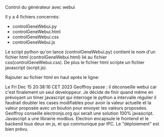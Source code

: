 Control du générateur avec webui

Il y a 4 fichiers concernés:
- controlGeneWebui.py
- controlGeneWebui.html
- controlGeneWebui.css
- controlGeneWebui.js

Le script python qu'on lance (controlGeneWebui.py) contient le nom d'un
fichier html (controlGeneWebui.html) lié au fichier css(controlGeneWebui.css).
De plus le fichier html scripte un fichier javascript (script.js).

Rajouter au fichier html en haut après <body> le ligne:
<script src="/webui.js"></script>

Le Fri Dec 15 20:38:16 CET 2023 Geoffroy passe : il déconseille webui car
c'est finalement un seul developpeur. Je décide de finir quand même en
prévoyant un timer javascript qui interroge le python a intervalle régulier
il faudrait doubler les cases modifiables pour avoir la valeur actuelle
et la valeur proposée avec un bouton pour envoyer les valeurs proposées.
Geoffroy conseille electronjs.org qui serait une solution 100% javascript.
Javascript a une librairie modbus. Electron encapsule le frontend et le
backend tous deux en js, et qui communique par IPC. Le "déploiement" est
bien prévu.
